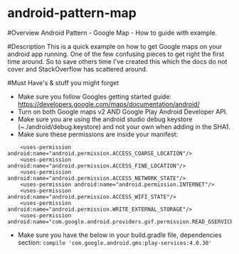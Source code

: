 android-pattern-map
===================

#Overview
Android Pattern - Google Map - How to guide with example.

#Description
This is a quick example on how to get Google maps on your android app running.  One of the few confusing pieces to get right the first time around.  So to save others time I've created this which the docs do not cover and StackOverflow has scattered around.


#Must Have's & stuff you might forget
- Make sure you follow Googles getting started guide: https://developers.google.com/maps/documentation/android/
- Turn on both Google maps v2 AND Google Play Android Developer API.
- Make sure you are using the android studio debug keystore (~./android/debug.keystore) and not your own when adding in the SHA1.  
- Make sure these permissions are inside your manifest:

```
    <uses-permission android:name="android.permission.ACCESS_COARSE_LOCATION"/>
    <uses-permission android:name="android.permission.ACCESS_FINE_LOCATION"/>
    <uses-permission android:name="android.permission.ACCESS_NETWORK_STATE"/>
    <uses-permission android:name="android.permission.INTERNET"/>
    <uses-permission android:name="android.permission.ACCESS_WIFI_STATE"/>
    <uses-permission android:name="android.permission.WRITE_EXTERNAL_STORAGE"/>
    <uses-permission android:name="com.google.android.providers.gsf.permission.READ_GSERVICES"/>
```
- Make sure you have the below in your build.gradle file, dependencies section:
`compile 'com.google.android.gms:play-services:4.0.30'`
